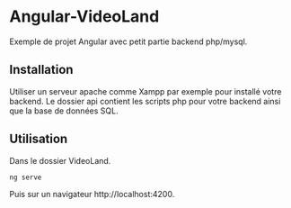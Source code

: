 # Angular-VideoLand

Exemple de projet Angular avec petit partie backend php/mysql.

## Installation

Utiliser un serveur apache comme Xampp par exemple pour installé votre backend.
Le dossier api contient les scripts php pour votre backend ainsi que la base de données SQL.

## Utilisation

Dans le dossier VideoLand.

```bash
ng serve
```
Puis sur un navigateur http://localhost:4200.



